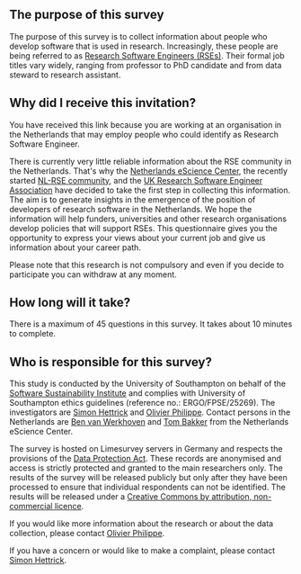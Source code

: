 The purpose of this survey
--------------------------

The purpose of this survey is to collect information about people who develop software that is used in research.
Increasingly, these people are being referred to as [Research Software Engineers (RSEs)](https://www.software.ac.uk/blog/2016-11-17-not-so-brief-history-research-software-engineers). Their formal
job titles vary widely, ranging from professor to PhD candidate and from data steward to research assistant.


Why did I receive this invitation?
----------------------------------

You have received this link because you are working at an organisation in the Netherlands that may employ people who could identify as Research Software Engineer.


There is currently very little reliable information about the RSE community in the Netherlands. That's why the [Netherlands eScience Center](https://www.esciencecenter.nl/), the recently started
[NL-RSE community](http://nl-rse.org/), and the [UK Research Software Engineer Association](http://rse.ac.uk/) have decided to take the first step in collecting this information. The aim is to
generate insights in the emergence of the position of developers of research software in the Netherlands. We hope the information will help funders, universities and other research organisations
develop policies that will support RSEs. This questionnaire gives you the opportunity to express your views about your current job and give us information about your career path.

Please note that this research is not compulsory and even if you decide to participate you can withdraw at any moment.

How long will it take?
----------------------

There is a maximum of 45 questions in this survey. It takes about 10 minutes to complete.

Who is responsible for this survey?
-----------------------------------

This study is conducted by the University of Southampton on behalf of the [Software Sustainability Institute](http://software.ac.uk/) and complies with University of Southampton ethics guidelines (reference no.: ERGO/FPSE/25269).
The investigators are [Simon Hettrick](mailto:s.hettrick@software.ac.uk) and [Olivier Philippe](mailto:olivier.philippe@soton.ac.uk). Contact persons in the Netherlands are
[Ben van Werkhoven](mailto:b.vanwerkhoven@esciencecenter.nl) and [Tom Bakker](mailto:t.bakker@esciencecenter.nl) from the Netherlands eScience Center.

The survey is hosted on Limesurvey servers in Germany and respects the provisions of the [Data Protection Act](https://www.gov.uk/data-protection/the-data-protection-act).
These records are anonymised and access is strictly protected and granted to the main researchers only. The results of the survey will be released publicly but only after they have been processed to ensure that individual respondents can not be identified. The results will be released under a [Creative Commons by attribution, non-commercial licence](https://creativecommons.org/licenses/by-nc/2.5/scotland/).

If you would like more information about the research or about the data collection, please contact [Olivier Philippe](mailto:olivier.philippe@soton.ac.uk).

If you have a concern or would like to make a complaint, please contact [Simon Hettrick](mailto:s.hettrick@software.ac.uk).

